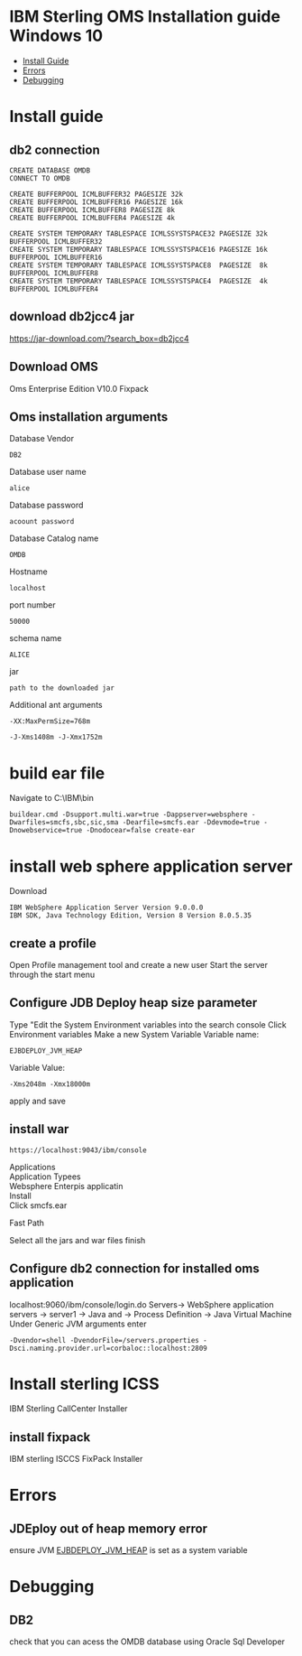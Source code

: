 # IBM Sterling OMS Installation guide Windows 10
- [Install Guide](#Install-guide)
- [Errors](#Errors)
- [Debugging](#Debugging)

# Install guide
## db2 connection
 
    CREATE DATABASE OMDB
    CONNECT TO OMDB

    CREATE BUFFERPOOL ICMLBUFFER32 PAGESIZE 32k 
    CREATE BUFFERPOOL ICMLBUFFER16 PAGESIZE 16k 
    CREATE BUFFERPOOL ICMLBUFFER8 PAGESIZE 8k
    CREATE BUFFERPOOL ICMLBUFFER4 PAGESIZE 4k

    CREATE SYSTEM TEMPORARY TABLESPACE ICMLSSYSTSPACE32 PAGESIZE 32k BUFFERPOOL ICMLBUFFER32
    CREATE SYSTEM TEMPORARY TABLESPACE ICMLSSYSTSPACE16 PAGESIZE 16k BUFFERPOOL ICMLBUFFER16
    CREATE SYSTEM TEMPORARY TABLESPACE ICMLSSYSTSPACE8  PAGESIZE  8k BUFFERPOOL ICMLBUFFER8
    CREATE SYSTEM TEMPORARY TABLESPACE ICMLSSYSTSPACE4  PAGESIZE  4k BUFFERPOOL ICMLBUFFER4
    
## download db2jcc4 jar
https://jar-download.com/?search_box=db2jcc4

## Download OMS


Oms Enterprise Edition V10.0
Fixpack 

## Oms installation arguments

Database Vendor

    DB2
Database user name

    alice

Database password
 
    acoount password


Database Catalog name

    OMDB


Hostname

    localhost

port number

    50000

schema name

    ALICE

jar
 
    path to the downloaded jar

Additional ant arguments
 
    -XX:MaxPermSize=768m
    
    -J-Xms1408m -J-Xmx1752m
    
# build ear file
Navigate to C:\IBM\bin
 
    buildear.cmd -Dsupport.multi.war=true -Dappserver=websphere -Dwarfiles=smcfs,sbc,sic,sma -Dearfile=smcfs.ear -Ddevmode=true -Dnowebservice=true -Dnodocear=false create-ear

# install web sphere application server
Download
 
    IBM WebSphere Application Server Version 9.0.0.0
    IBM SDK, Java Technology Edition, Version 8 Version 8.0.5.35
 
## create a profile
Open Profile management tool and create a new user
Start the server through the start menu

## Configure JDB Deploy heap size parameter
Type "Edit the System Environment variables into the search console
Click Environment variables
Make a new System Variable
Variable name:
 
    EJBDEPLOY_JVM_HEAP    
    
Variable Value:
 
    -Xms2048m -Xmx18000m
apply and save
## install war

 
    https://localhost:9043/ibm/console

Applications  
Application Typees  
Websphere Enterpis applicatin  
Install  
Click smcfs.ear

Fast Path

Select all the jars and war files
finish
## Configure db2 connection  for installed oms application
localhost:9060/ibm/console/login.do
Servers-> WebSphere application servers -> server1 -> Java and  -> Process Definition -> Java Virtual Machine
Under Generic JVM arguments enter
 
    -Dvendor=shell -DvendorFile=/servers.properties -Dsci.naming.provider.url=corbaloc::localhost:2809


# Install sterling ICSS
IBM Sterling CallCenter Installer
## install fixpack
IBM sterling ISCCS FixPack Installer 

# Errors
## JDEploy out of heap memory error
ensure JVM  [EJBDEPLOY_JVM_HEAP](#Configure-JDB-Deploy-heap-size-parameter)  is set as a system variable
# Debugging

## DB2
check that you can acess the OMDB database using Oracle Sql Developer

